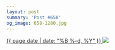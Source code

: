 ```yaml
---
layout: post
summary: 'Post #658'
og_image: 658-1280.jpg
---
```


<p>
 <time>
  <a href="/658">
   {{ page.date | date: "%B %-d, %Y" }}
  </a>
 </time>
 <a href="/658">
  <img data-taken="7/9/2017" sizes="(min-width: 700px) 50vw, calc(100vw - 2rem)" src="{{ site.assets_url }}/658-640.jpg" srcset="{{ site.assets_url }}/658-320.jpg 320w, {{ site.assets_url }}/658-640.jpg 640w, {{ site.assets_url }}/658-960.jpg 960w, {{ site.assets_url }}/658-1280.jpg 1280w"/>
 </a>
</p>
